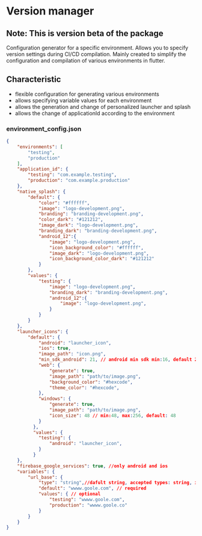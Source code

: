 # Version manager

## Note: This is version beta of the package

Configuration generator for a specific environment.
Allows you to specify version settings during CI/CD compilation.
Mainly created to simplify the configuration and compilation of various environments in flutter.

## Characteristic
- flexible configuration for generating various environments
- allows specifying variable values for each environment
- allows the generation and change of personalized launcher and splash
- allows the change of applicationId according to the environment

### environment_config.json
```json
{
	"environments": [
		"testing",
		"production"
	],
	"application_id": {
		"testing": "com.example.testing",
		"production": "com.example.production"
	},
	"native_splash": {
		"default": {
			"color": "#ffffff",
			"image": "logo-development.png",
			"branding": "branding-development.png",
			"color_dark": "#121212",
			"image_dark": "logo-development.png",
			"branding_dark": "branding-development.png",
			"android_12":{
				"image": "logo-development.png",
	    		"icon_background_color": "#ffffff",
	    		"image_dark": "logo-development.png",
	    		"icon_background_color_dark": "#121212"
			}
		},
		"values": {
			"testing": {
				"image": "logo-development.png",
				"branding_dark": "branding-development.png",
				"android_12":{
					"image": "logo-development.png",
				}
			}
		}
	},
	"launcher_icons": {
		"default": {
			"android": "launcher_icon",
		  	"ios": true,
		  	"image_path": "icon.png",
		  	"min_sdk_android": 21, // android min sdk min:16, default 21
		  	"web": {
		  		"generate": true,
			    "image_path": "path/to/image.png",
			    "background_color": "#hexcode",
			    "theme_color": "#hexcode",
		  	},
		  	"windows": {
		  		"generate": true,
	    		"image_path": "path/to/image.png",
	    		"icon_size": 48 // min:48, max:256, default: 48
		  	}
		  },
		  "values": {
		  	"testing": {
		  		"android": "launcher_icon",
		  	}
		  }
	},
	"firebase_google_services": true, //only android and ios
	"variables": {
		"url_base": {
			"type": "string",//dafult string, accepted types: string, int, double and boolean
			"default": "wwww.goole.com", // required
			"values": { // optional
				"testing": "wwww.goole.com",
				"production": "wwww.goole.co"
			}
		}
	}
}
```